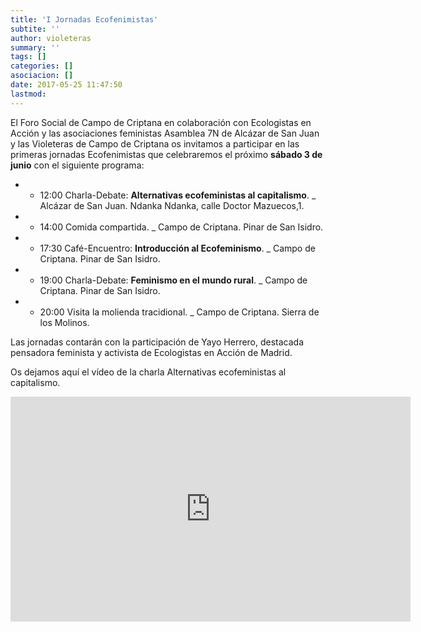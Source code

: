 ```yaml
---
title: 'I Jornadas Ecofenimistas'
subtite: ''
author: violeteras
summary: ''
tags: []
categories: []
asociacion: []
date: 2017-05-25 11:47:50
lastmod:
---
```


El Foro Social de Campo de Criptana en colaboración con Ecologistas en Acción y las asociaciones feministas Asamblea 7N de Alcázar de San Juan y las Violeteras de Campo de Criptana os invitamos a participar en las primeras jornadas Ecofenimistas que celebraremos el próximo **sábado 3 de junio** con el siguiente programa:


- * 12:00 Charla-Debate: **Alternativas ecofeministas al capitalismo**.
_ Alcázar de San Juan. Ndanka Ndanka, calle Doctor Mazuecos,1.

- * 14:00 Comida compartida.
_ Campo de Criptana. Pinar de San Isidro.

- * 17:30 Café-Encuentro: **Introducción al Ecofeminismo**.
_ Campo de Criptana. Pinar de San Isidro.

- * 19:00 Charla-Debate: **Feminismo en el mundo rural**.
_ Campo de Criptana. Pinar de San Isidro.

- *  20:00 Visita la molienda tracidional.
_ Campo de Criptana. Sierra de los Molinos.

Las jornadas contarán con la participación de Yayo Herrero, destacada pensadora feminista y activista de Ecologistas en Acción de Madrid.

Os dejamos aquí el vídeo de la charla Alternativas ecofeministas al capitalismo. 

<iframe width="640" height="360" src="https://www.youtube-nocookie.com/embed/Af5uAywapN4?rel=0" frameborder="0" allowfullscreen></iframe>

